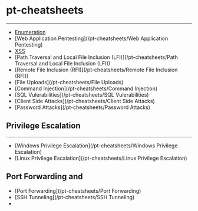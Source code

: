 # pt-cheatsheets
---

- [Enumeration](/pt-cheatsheets/Enumeration)
- [Web Application Pentesting](/pt-cheatsheets/Web Application Pentesting)
- [XSS](/pt-cheatsheets/XSS)
- [Path Traversal and Local File Inclusion (LFI)](/pt-cheatsheets/Path Traversal and Local File Inclusion (LFI))
- [Remote File Inclusion (RFI)](/pt-cheatsheets/Remote File Inclusion (RFI))
- [File Uploads](/pt-cheatsheets/File Uploads)
- [Command Injection](/pt-cheatsheets/Command Injection)
- [SQL Vulerabilities](/pt-cheatsheets/SQL Vulerabilities)
- [Client Side Attacks](/pt-cheatsheets/Client Side Attacks)
- [Password Attacks](/pt-cheatsheets/Password Attacks)

## Privilege Escalation
---
- [Windows Privilege Escalation](/pt-cheatsheets/Windows Privilege Escalation)
- [Linux Privilege Escalation](/pt-cheatsheets/Linux Privilege Escalation)

## Port Forwarding and
- [Port Forwarding](/pt-cheatsheets/Port Forwarding)
- [SSH Tunneling](/pt-cheatsheets/SSH Tunneling)
- 
